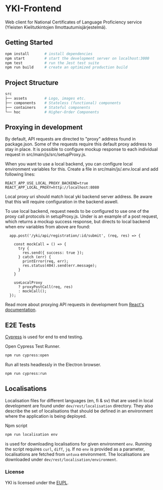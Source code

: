 # YKI-Frontend

Web client for National Certificates of Language Proficiency service (Yleisten Kielitutkintojen Ilmottautumisjärjestelmä).

## Getting Started

```bash
npm install       # install dependencies
npm start         # start the development server on localhost:3000
npm test          # run the Jest test suite
npm run build     # create an optimized production build
```

## Project Structure

```bash
src
├── assets        # Logo, images etc.
├── components    # Stateless (functional) components
├── containers    # Stateful components
└── hoc           # Higher-Order Components
```

## Proxying in development

By default, API requests are directed to "proxy" address found in package.json. Some of the requests require this default proxy address to stay in place. 
It is possible to configure mockup response to each individual request in src/main/js/src/setupProxy.js.

When you want to use a local backend, you can configure local environment variables for this. Create a file in src/main/js/.env.local and add following lines:

```
REACT_APP_USE_LOCAL_PROXY_BACKEND=true
REACT_APP_LOCAL_PROXY=http://localhost:8080
```

Local proxy uri should match local yki backend server address. Be aware that this will require configuration in the backend aswell.

To use local backend, request needs to be configured to use one of the proxy call protocols in setupProxy.js.
Under is an example of a post request, which returns a mockup success response, but directs to local backend when env variables from above are found:

```
  app.post('/yki/api/registration/:id/submit', (req, res) => {
    
	const mockCall = () => {
      try {
        res.send({ success: true });
      } catch (err) {
        printError(req, err);
        res.status(404).send(err.message);
      }
    }
	
    useLocalProxy
      ? proxyPostCall(req, res)
      : mockCall();
  });

```

Read more about proxying API requests in development from [React's documentation](https://create-react-app.dev/docs/proxying-api-requests-in-development/).


## E2E Tests

[Cypress](https://docs.cypress.io/) is used for end to end testing.

Open Cypress Test Runner.
```bash
npm run cypress:open
```

Run all tests headlessly in the Electron browser.
```bash
npm run cypress:run
```

## Localisations

Localisation files for different languages (en, fi & sv) that are used in local development are found under `dev/rest/localisation` directory.
They also describe the set of localisations that should be defined in an environment where the application is being deployed.

Npm script
```bash
npm run localisation env
```
is used for downloading localisations for given environment `env`. Running the script requires `curl`, `diff`, `jq`.
If no `env` is provided as a parameter, localisations are fetched from `untuva` environment.
The localisations are downloaded under `dev/rest/localisation/environment`.

### License

YKI is licensed under the [EUPL](./LICENSE).
